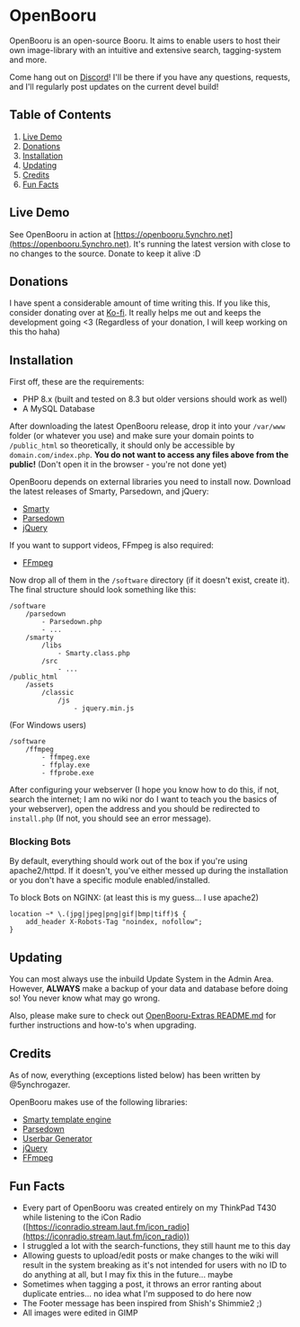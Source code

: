 # OpenBooru

OpenBooru is an open-source Booru. It aims to enable users to host their own image-library with an intuitive and extensive search, tagging-system and more.

Come hang out on [Discord](https://discord.5ynchro.net)! I'll be there if you have any questions, requests, and I'll regularly post updates on the current devel build!

## Table of Contents

1. [Live Demo](#live-demo)
2. [Donations](#donations)
3. [Installation](#installation)
4. [Updating](#updating)
5. [Credits](#credits)
6. [Fun Facts](#fun-facts)

## Live Demo

See OpenBooru in action at [https://openbooru.5ynchro.net](https://openbooru.5ynchro.net). It's running the latest version with close to no changes to the source. Donate to keep it alive :D

## Donations

I have spent a considerable amount of time writing this. If you like this, consider donating over at [Ko-fi](https://ko-fi.com/aetherwellen). It really helps me out and keeps the development going <3 (Regardless of your donation, I will keep working on this tho haha)

## Installation

First off, these are the requirements:

- PHP 8.x (built and tested on 8.3 but older versions should work as well)
- A MySQL Database

After downloading the latest OpenBooru release, drop it into your `/var/www` folder (or whatever you use) and make sure your domain points to `/public_html` so theoretically, it should only be accessible by `domain.com/index.php`. **You do not want to access any files above from the public!** (Don't open it in the browser - you're not done yet)

OpenBooru depends on external libraries you need to install now. Download the latest releases of Smarty, Parsedown, and jQuery:

- [Smarty](https://github.com/smarty-php/smarty/releases/latest)
- [Parsedown](https://github.com/erusev/parsedown/releases/latest)
- [jQuery](https://cdnjs.com/libraries/jquery)

If you want to support videos, FFmpeg is also required:

- [FFmpeg](https://ffmpeg.org/download.html)

Now drop all of them in the `/software` directory (if it doesn't exist, create it). The final structure should look something like this:

```
/software
    /parsedown
        - Parsedown.php
        - ...
    /smarty
        /libs
            - Smarty.class.php
        /src
            - ...
/public_html
    /assets
        /classic
            /js
                - jquery.min.js
```

(For Windows users)

```
/software
    /ffmpeg
        - ffmpeg.exe
        - ffplay.exe
        - ffprobe.exe
```

After configuring your webserver (I hope you know how to do this, if not, search the internet; I am no wiki nor do I want to teach you the basics of your webserver), open the address and you should be redirected to `install.php` (If not, you should see an error message).

### Blocking Bots

By default, everything should work out of the box if you're using apache2/httpd. If it doesn't, you've either messed up during the installation or you don't have a specific module enabled/installed.

To block Bots on NGINX: (at least this is my guess... I use apache2)

```
location ~* \.(jpg|jpeg|png|gif|bmp|tiff)$ {
    add_header X-Robots-Tag "noindex, nofollow";
}
```

## Updating

You can most always use the inbuild Update System in the Admin Area. However, **ALWAYS** make a backup of your data and database before doing so! You never know what may go wrong.

Also, please make sure to check out [OpenBooru-Extras README.md](https://github.com/5ynchrogazer/OpenBooru-Extras/blob/master/README.md) for further instructions and how-to's when upgrading.

## Credits

As of now, everything (exceptions listed below) has been written by @5ynchrogazer.

OpenBooru makes use of the following libraries:

- [Smarty template engine](https://github.com/smarty-php/smarty)
- [Parsedown](https://github.com/erusev/parsedown)
- [Userbar Generator](https://github.com/v1rx/userbar-generator)
- [jQuery](https://jquery.com)
- [FFmpeg](https://ffmpeg.org)

## Fun Facts

- Every part of OpenBooru was created entirely on my ThinkPad T430 while listening to the iCon Radio ([https://iconradio.stream.laut.fm/icon_radio](https://iconradio.stream.laut.fm/icon_radio))
- I struggled a lot with the search-functions, they still haunt me to this day
- Allowing guests to upload/edit posts or make changes to the wiki will result in the system breaking as it's not intended for users with no ID to do anything at all, but I may fix this in the future... maybe
- Sometimes when tagging a post, it throws an error ranting about duplicate entries... no idea what I'm supposed to do here now
- The Footer message has been inspired from Shish's Shimmie2 ;)
- All images were edited in GIMP